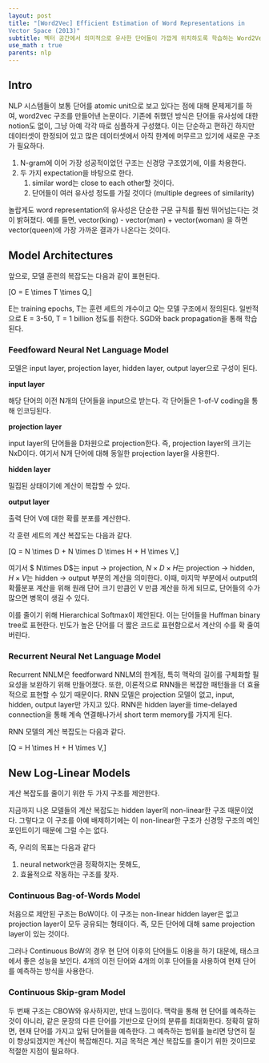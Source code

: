 ```yaml
---
layout: post
title: "[Word2Vec] Efficient Estimation of Word Representations in
Vector Space (2013)"
subtitle: 벡터 공간에서 의미적으로 유사한 단어들이 가깝게 위치하도록 학습하는 Word2Vec
use_math : true
parents: nlp
---
```




## Intro

NLP 시스템들이 보통 단어를 atomic unit으로 보고 있다는 점에 대해 문제제기를 하여, word2vec 구조를 만들어낸 논문이다. 기존에 취했던 방식은 단어들 유사성에 대한 notion도 없이, 그냥 아예 각각 따로 심플하게 구성했다. 이는 단순하고 편하긴 하지만 데이터셋이 한정되어 있고 많은 데이터셋에서 아직 한계에 머무르고 있기에 새로운 구조가 필요하다. 

1. N-gram에 이어 가장 성공적이었던 구조는 신경망 구조였기에, 이를 차용한다. 
2. 두 가지 expectation을 바탕으로 한다. 
    1. similar word는 close to each other할 것이다.
    2. 단어들이 여러 유사성 정도를 가질 것이다 (multiple degrees of similarity) 

놀랍게도 word representation의 유사성은 단순한 구문 규칙를 훨씬 뛰어넘는다는 것이 밝혀졌다. 예를 들면, vector(king) - vector(man) + vector(woman) 을 하면 vector(queen)에 가장 가까운 결과가 나온다는 것이다. 

## Model Architectures

앞으로, 모델 훈련의 복잡도는 다음과 같이 표현된다. 

\[O = E \times T \times Q,\]

E는 training epochs, T는 훈련 세트의 개수이고 Q는 모델 구조에서 정의된다. 일반적으로 E = 3-50, T = 1 billion 정도를 취한다. SGD와 back propagation을 통해 학습된다. 

### Feedfoward Neural Net Language Model

모델은 input layer, projection layer, hidden layer, output layer으로 구성이 된다. 

**input layer**

해당 단어의 이전 N개의 단어들을 input으로 받는다. 각 단어들은 1-of-V coding을 통해 인코딩된다. 

**projection layer** 

input layer의 단어들을 D차원으로 projection한다. 즉, projection layer의 크기는 NxD이다. 여기서 N개 단어에 대해 동일한 projection layer을 사용한다. 

**hidden layer** 

밀집된 상태이기에 계산이 복잡할 수 있다. 

**output layer**

출력 단어 V에 대한 확률 분포를 계산한다. 

각 훈련 세트의 계산 복잡도는 다음과 같다. 

\[Q = N \times D + N \times D \times H + H \times V,\]

여기서 $ N\times D$는 input → projection, $N \times D \times H$는 projection → hidden, $H \times V$는 hidden → output 부분의 계산을 의미한다. 이때, 마지막 부분에서 output의 확률분포 계산을 위해 원래 단어 크기 만큼인 V 만큼 계산을 하게 되므로, 단어들의 수가 많으면 병목이 생길 수 있다. 

이를 줄이기 위해 Hierarchical Softmax이 제안된다. 이는 단어들을 Huffman binary tree로 표현한다. 빈도가 높은 단어를 더 짧은 코드로 표현함으로서 계산의 수를 확 줄여버린다. 

### Recurrent Neural Net Language Model

Recurrent NNLM은 feedforward NNLM의 한계점, 특히 맥락의 길이를 구체화할 필요성을 보완하기 위해 만들어졌다. 또한, 이론적으로 RNN들은 복잡한 패턴들을 더 효율적으로 표현할 수 있기 때문이다. RNN 모델은 projection 모델이 없고, input, hidden, output layer만 가지고 있다. RNN은 hidden layer을 time-delayed connection을 통해 계속 연결해나가서 short term memory를 가지게 된다. 

RNN 모델의 계산 복잡도는 다음과 같다. 

\[Q = H \times H + H \times V,\]

## New Log-Linear Models

계산 복잡도를 줄이기 위한 두 가지 구조를 제안한다.

지금까지 나온 모델들의 계산 복잡도는 hidden layer의 non-linear한 구조 때문이었다. 그렇다고 이 구조를 아예 배제하기에는 이 non-linear한 구조가 신경망 구조의 메인 포인트이기 때문에 그럴 수는 없다.

즉, 우리의 목표는 다음과 같다

1. neural network만큼 정확하지는 못해도,
2. 효율적으로 작동하는 구조를 찾자. 

### Continuous Bag-of-Words Model

처음으로 제안된 구조는 BoW이다. 이 구조는 non-linear hidden layer은 없고 projection layer이 모두 공유되는 형태이다. 즉, 모든 단어에 대해 same projection layer이 있는 것이다. 

그러나 Continuous BoW의 경우 현 단어 이후의 단어들도 이용을 하기 대문에, 태스크에서 좋은 성능을 보인다. 4개의 이전 단어와 4개의 이후 단어들을 사용하여 현재 단어를 예측하는 방식을 사용한다. 

### Continuous Skip-gram Model

두 번째 구조는 CBOW와 유사하지만, 반대 느낌이다. 맥락을 통해 현 단어를 예측하는 것이 아니라, 같은 문장의 다른 단어를 기반으로 단어의 분류를 최대화한다. 정확히 말하면, 현재 단어를 가지고 앞뒤 단어들을 예측한다. 그 예측하는 범위를 늘리면 당연히 질이 향상되겠지만 계산이 복잡해진다. 지금 목적은 계산 복잡도를 줄이기 위한 것이므로 적절한 지점이 필요하다.
